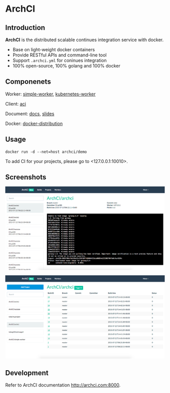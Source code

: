 # ArchCI

## Introduction

**ArchCI** is the distributed scalable continues integration service with docker.

* Base on light-weight docker containers
* Provide RESTful APIs and command-line tool
* Support `.archci.yml` for coninues integration
* 100% open-source, 100% golang and 100% docker

## Componenets

Worker: [simple-worker](https://github.com/ArchCI/simple-worker), [kubernetes-worker](https://github.com/ArchCI/kubernetes-worker)

Client: [aci](https://github.com/ArchCI/aci)

Document: [docs](https://github.com/ArchCI/docs), [slides](http://slides.com/tobychan/archci)

Docker: [docker-distribution](https://github.com/ArchCI)

## Usage

```
docker run -d --net=host archci/demo
```

To add CI for your projects, please go to <127.0.0.1:10010>.

## Screenshots

![](./archci_builds_page.png)

![](./archci_projects_page.png)

## Development

Refer to ArchCI documentation <http://archci.com:8000>.